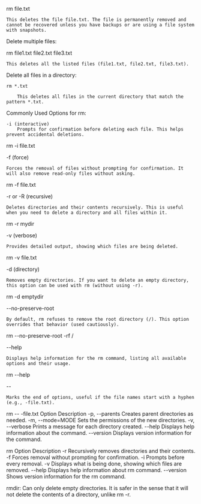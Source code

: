 rm file.txt

    This deletes the file file.txt. The file is permanently removed and cannot be recovered unless you have backups or are using a file system with snapshots.

Delete multiple files:

rm file1.txt file2.txt file3.txt

    This deletes all the listed files (file1.txt, file2.txt, file3.txt).

Delete all files in a directory:

    rm *.txt

        This deletes all files in the current directory that match the pattern *.txt.

Commonly Used Options for rm:

    -i (interactive)
        Prompts for confirmation before deleting each file. This helps prevent accidental deletions.

rm -i file.txt

-f (force)

    Forces the removal of files without prompting for confirmation. It will also remove read-only files without asking.

rm -f file.txt

-r or -R (recursive)

    Deletes directories and their contents recursively. This is useful when you need to delete a directory and all files within it.

rm -r mydir

-v (verbose)

    Provides detailed output, showing which files are being deleted.

rm -v file.txt

-d (directory)

    Removes empty directories. If you want to delete an empty directory, this option can be used with rm (without using -r).

rm -d emptydir

--no-preserve-root

    By default, rm refuses to remove the root directory (/). This option overrides that behavior (used cautiously).

rm --no-preserve-root -rf /

--help

    Displays help information for the rm command, listing all available options and their usage.

rm --help

--

    Marks the end of options, useful if the file names start with a hyphen (e.g., -file.txt).

rm -- -file.txt
Option	Description
-p, --parents	Creates parent directories as needed.
-m, --mode=MODE	Sets the permissions of the new directories.
-v, --verbose	Prints a message for each directory created.
--help	Displays help information about the command.
--version	Displays version information for the command.

rm 
Option	Description
-r	Recursively removes directories and their contents.
-f	Forces removal without prompting for confirmation.
-i	Prompts before every removal.
-v	Displays what is being done, showing which files are removed.
--help	Displays help information about rm command.
--version	Shows version information for the rm command.

rmdir: Can only delete empty directories. It is safer in the sense that it will not delete the contents of a directory, unlike rm -r.